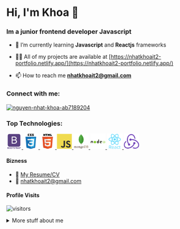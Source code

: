 <h1 align="left">Hi, I'm Khoa 👋</h1>
<h3 align="left">Im a junior frontend developer Javascript</h3>

- 🌱 I’m currently learning **Javascript** and **Reactjs** frameworks

- 👨‍💻 All of my projects are available at [https://nhatkhoait2-portfolio.netlify.app/](https://nhatkhoait2-portfolio.netlify.app/)

- 📫 How to reach me **nhatkhoait2@gmail.com**

<h3 align="left">Connect with me:</h3>
<p align="left">
<a href="https://linkedin.com/in/nguyen-nhat-khoa-ab7189204" target="blank"><img align="center" src="https://raw.githubusercontent.com/rahuldkjain/github-profile-readme-generator/master/src/images/icons/Social/linked-in-alt.svg" alt="nguyen-nhat-khoa-ab7189204" height="30" width="40" /></a>
</p>

<h3 align="left">Top Technologies:</h3>
<p align="left"> 
<a href="https://getbootstrap.com" target="_blank"> 
<img src="https://raw.githubusercontent.com/devicons/devicon/master/icons/bootstrap/bootstrap-plain-wordmark.svg" alt="bootstrap" width="40" height="40"/> </a> <a href="https://www.w3schools.com/css/" target="_blank">
 <img src="https://raw.githubusercontent.com/devicons/devicon/master/icons/css3/css3-original-wordmark.svg" alt="css3" width="40" height="40"/> </a> <a href="https://expressjs.com" target="_blank"> 
  </a> 
  <a href="https://www.w3.org/html/" target="_blank">
   <img src="https://raw.githubusercontent.com/devicons/devicon/master/icons/html5/html5-original-wordmark.svg" alt="html5" width="40" height="40"/> </a> <a href="https://developer.mozilla.org/en-US/docs/Web/JavaScript" target="_blank"> 
   <img src="https://raw.githubusercontent.com/devicons/devicon/master/icons/javascript/javascript-original.svg" alt="javascript" width="40" height="40"/> </a> <a href="https://www.mongodb.com/" target="_blank"> 
   <img src="https://raw.githubusercontent.com/devicons/devicon/master/icons/mongodb/mongodb-original-wordmark.svg" alt="mongodb" width="40" height="40"/> </a> <a href="https://nodejs.org" target="_blank"> 
   <img src="https://raw.githubusercontent.com/devicons/devicon/master/icons/nodejs/nodejs-original-wordmark.svg" alt="nodejs" width="40" height="40"/> </a> <a href="https://reactjs.org/" target="_blank"> 
   <img src="https://raw.githubusercontent.com/devicons/devicon/master/icons/react/react-original-wordmark.svg" alt="react" width="40" height="40"/> </a> <a href="https://redux.js.org" target="_blank"> 
   <img src="https://raw.githubusercontent.com/devicons/devicon/master/icons/redux/redux-original.svg" alt="redux" width="40" height="40"/> 
   </a> 
   </p>


#### Bizness
- :paperclip: [My Resume/CV](https://github.com/nhatkhoa112/nhatkhoa112/resumes/Resume.pdf)
- :email: nhatkhoait2@gmail.com


#### Profile Visits 

![visitors](https://visitor-badge.glitch.me/badge?page_id=nhatkhoa112.nhatkhoa112)

<details>
<summary>
  More stuff about me
</summary>

<br >

I love sharing knowledge and putting tutorials, courses and posts together for helping other developers, and tjat's why CoderOne Youtube Channel exists!
